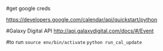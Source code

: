 #get google creds

https://developers.google.com/calendar/api/quickstart/python

#Galaxy Digital API
http://api.galaxydigital.com/docs/#/Event

#to run
`source env/bin/activate`
`python run_cal_update`